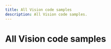 ```yaml
---
title: All Vision code samples
description: All Vision code samples.
---
```


# All Vision code samples
